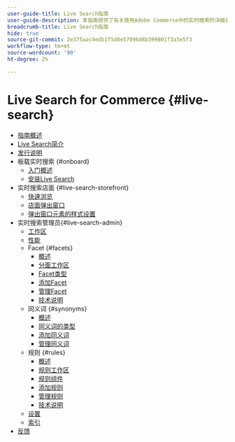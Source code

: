 ```yaml
---
user-guide-title: Live Search指南
user-guide-description: 本指南提供了有关使用Adobe Commerce中的实时搜索的详细说明。
breadcrumb-title: Live Search指南
hide: true
source-git-commit: 2e375aac4edb1f5d8e57096d8b399801f3a3e5f3
workflow-type: tm+mt
source-wordcount: '90'
ht-degree: 2%

---
```


# Live Search for Commerce {#live-search}

- [指南概述](guide-overview.md)
- [Live Search简介](overview.md)
- [发行说明](release-notes.md)
- 板载实时搜索 {#onboard}
   - [入门概述](onboarding-overview.md)
   - [安装Live Search](install.md)
- 实时搜索店面 {#live-search-storefront}
   - [快速浏览](quick-tour.md)
   - [店面弹出窗口](storefront-popover.md)
   - [弹出窗口元素的样式设置](storefront-popover-styling.md)
- 实时搜索管理员{#live-search-admin}
   - [工作区](workspace.md)
   - [性能](performance.md)
   - Facet {#facets}
      - [概述](facets.md)
      - [分面工作区](faceting-workspace.md)
      - [Facet类型](facets-type.md)
      - [添加Facet](facets-add.md)
      - [管理Facet](facets-manage.md)
      - [技术说明](facet-technical-notes.md)
   - 同义词 {#synonyms}
      - [概述](synonyms.md)
      - [同义词的类型](synonyms-type.md)
      - [添加同义词](synonyms-add.md)
      - [管理同义词](synonyms-manage.md)
   - 规则 {#rules}
      - [概述](rules.md)
      - [规则工作区](rules-workspace.md)
      - [规则组件](rule-components.md)
      - [添加规则](rules-add.md)
      - [管理规则](rules-manage.md)
      - [技术说明](rule-technical-notes.md)
   - [设置](settings.md)
   - [索引](indexing.md)
- [反馈](feedback.md)